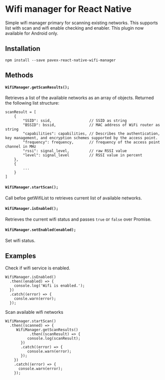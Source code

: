 # Wifi manager for React Native

Simple wifi manager primary for scanning existing networks. This supports list with scan and wifi enable checking and enabler.
This plugin now available for Android only.


## Installation

```
npm install --save pavex-react-native-wifi-manager
```

## Methods

#### `WifiManager.getScanResults();` 

Retrieves a list of the available networks as an array of objects.
Returned the following list structure:

    scanResult = [
        {   
            "SSID": ssid,                 // SSID as string
            "BSSID": bssid,               // MAC address of WiFi router as string
            "capabilities": capabilities, // Describes the authentication, key management, and encryption schemes supported by the access point.
            "frequency": frequency,       // frequency of the access point channel in MHz
            "rssi": signal_level,         // raw RSSI value
            "level": signal_level         // RSSI value in percent
        },
        {
            ...
        }
    ]


#### `WifiManager.startScan();` 

Call befoe getWifiList to retrieves current list of available networks.

#### `WifiManager.isEnabled();` 

Retrieves the current wifi status and passes `true` or `false` over Promise.

#### `WifiManager.setEnabled(enabled);` 

Set wifi status.


## Examples

Check if wifi service is enabled.
```
WifiManager.isEnabled()
  .then((enabled) => {
    console.log('Wifi is enabled.');
  })
  .catch((error) => {
    consle.warn(error);
  });
```

Scan available wifi networks

```
WifiManager.startScan()
  .then((scanned) => {
     WifiManager.getScanResults()
		   .then((scanResult) => {
          console.log(scanResult);
       })
       .catch((error) => {
          console.warn(error);
       });
    })
    .catch((error) => {
      console.warn(error);
    });
```
